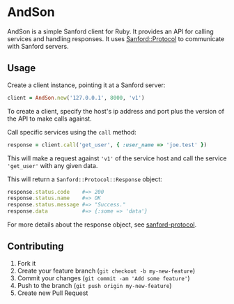 # AndSon

AndSon is a simple Sanford client for Ruby.  It provides an API for calling services and handling responses.  It uses [Sanford::Protocol](https://github.com/redding/sanford-protocol) to communicate with Sanford servers.

## Usage

Create a client instance, pointing it at a Sanford server:

```ruby
client = AndSon.new('127.0.0.1', 8000, 'v1')
```

To create a client, specify the host's ip address and port plus the version of the API to make calls against.

Call specific services using the `call` method:

```ruby
response = client.call('get_user', { :user_name => 'joe.test' })
```

This will make a request against `'v1'` of the service host and call the service `'get_user'` with any given data.

This will return a `Sanford::Protocol::Response` object:

```ruby
response.status.code    #=> 200
response.status.name    #=> OK
response.status.message #=> "Success."
response.data           #=> {:some => 'data'}
```

For more details about the response object, see [sanford-protocol](https://github.com/redding/sanford-protocol).

## Contributing

1. Fork it
2. Create your feature branch (`git checkout -b my-new-feature`)
3. Commit your changes (`git commit -am 'Add some feature'`)
4. Push to the branch (`git push origin my-new-feature`)
5. Create new Pull Request
